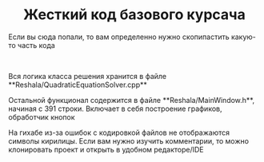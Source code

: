 <h1 align = "center">Жесткий код базового курсача</h1>
<p align = "left">Если вы сюда попали, то вам определенно нужно скопипастить какую-то часть кода</p>
<br>
<p>Вся логика класса решения хранится в файле **Reshala/QuadraticEquationSolver.cpp**</p>
<p>Остальной функционал содержится в файле **Reshala/MainWindow.h**, начиная с 391 строки. Включает в себя построение графиков, обработчик кнопок</p>
<p>На гихабе из-за ошибок с кодировкой файлов не отображаются символы кирилицы. Если вам нужно изучить комментарии, то можно клонировать проект и открыть в удобном редакторе/IDE</p>
